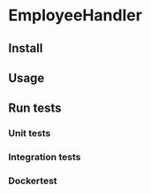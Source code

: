 # EmployeeHandler

## Install

## Usage

## Run tests

### Unit tests

### Integration tests

### Dockertest
